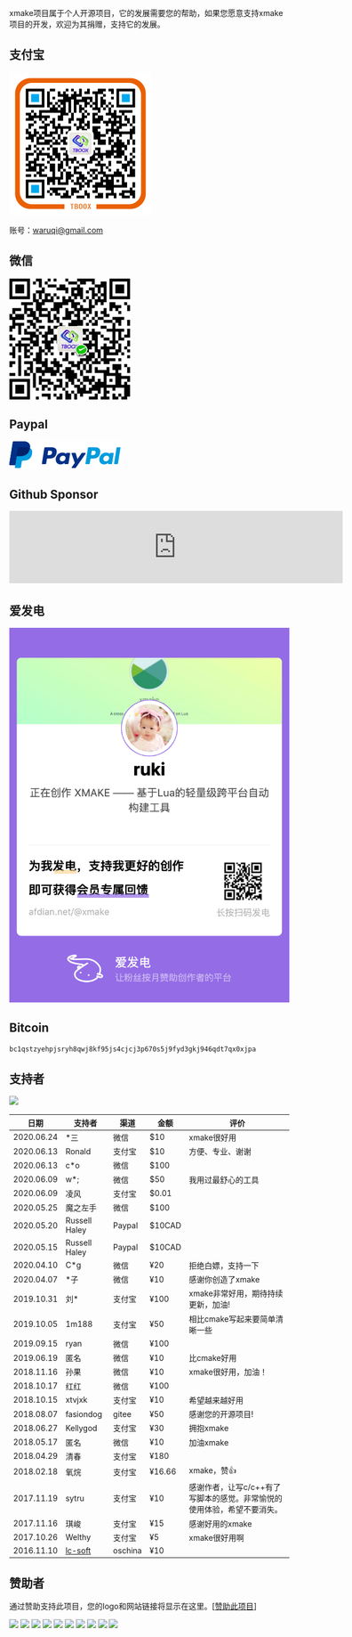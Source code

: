 
xmake项目属于个人开源项目，它的发展需要您的帮助，如果您愿意支持xmake项目的开发，欢迎为其捐赠，支持它的发展。

## 支付宝

<img src="/assets/img/alipay.png" alt="alipay" width="256" height="256">

账号：waruqi@gmail.com

## 微信 

<img src="/assets/img/weixin.png" alt="weixin" width="218" height="218">

## Paypal

[![Paypal Me](/assets/img/paypal.png)](https://paypal.me/tboox/5)

## Github Sponsor

<iframe src="https://github.com/sponsors/waruqi/card" title="Sponsor waruqi" height="130" width="600" style="border: 0;"></iframe>

## 爱发电


[![afdian](/assets/img/afdian-xmake.png)](https://afdian.net/@xmake)

## Bitcoin

```
bc1qstzyehpjsryh8qwj8kf95js4cjcj3p670s5j9fyd3gkj946qdt7qx0xjpa
```

## 支持者

<a href="https://opencollective.com/xmake#backers" target="_blank"><img src="https://opencollective.com/xmake/backers.svg?width=890"></a>

| 日期       | 支持者                                | 渠道     | 金额   | 评价                                                                    |
|--          | --                                    | --       | --     | --                                                                      |
| 2020.06.24 | *三                                   | 微信     | $10    | xmake很好用                                                             |
| 2020.06.13 | Ronald                                | 支付宝   | $10    | 方便、专业、谢谢                                                        |
| 2020.06.13 | c*o                                   | 微信     | $100   |                                                                         |
| 2020.06.09 | w*;                                   | 微信     | $50    | 我用过最舒心的工具                                                      |
| 2020.06.09 | 凌风                                  | 支付宝   | $0.01  |                                                                         |
| 2020.05.25 | 魔之左手                              | 微信     | $100   |                                                                         |
| 2020.05.20 | Russell Haley                         | Paypal   | $10CAD |                                                                         |
| 2020.05.15 | Russell Haley                         | Paypal   | $10CAD |                                                                         |
| 2020.04.10 | C*g                                   | 微信     | ¥20    | 拒绝白嫖，支持一下                                                      |
| 2020.04.07 | *子                                   | 微信     | ¥10    | 感谢你创造了xmake                                                       |
| 2019.10.31 | 刘*                                   | 支付宝   | ¥100   | xmake非常好用，期待持续更新，加油!                                      |
| 2019.10.05 | 1m188                                 | 支付宝   | ¥50    | 相比cmake写起来要简单清晰一些                                           |
| 2019.09.15 | ryan                                  | 微信     | ¥100   |                                                                         |
| 2019.06.19 | 匿名                                  | 微信     | ¥10    | 比cmake好用                                                             |
| 2018.11.16 | 孙果                                  | 微信     | ¥10    | xmake很好用，加油！                                                     |
| 2018.10.17 | 红红                                  | 微信     | ¥100   |                                                                         |
| 2018.10.15 | xtvjxk                                | 支付宝   | ¥10    | 希望越来越好用                                                          |
| 2018.08.07 | fasiondog                             | gitee    | ¥50    | 感谢您的开源项目!                                                       |
| 2018.06.27 | Kellygod                              | 支付宝   | ¥30    | 拥抱xmake                                                               |
| 2018.05.17 | 匿名                                  | 微信     | ¥10    | 加油xmake                                                               |
| 2018.04.29 | 清春                                  | 支付宝   | ¥180   |                                                                         |
| 2018.02.18 | 氧烷                                  | 支付宝   | ¥16.66 | xmake，赞👍                                                             |
| 2017.11.19 | sytru                                 | 支付宝   | ¥10    | 感谢作者，让写c/c++有了写脚本的感觉。非常愉悦的使用体验，希望不要消失。 |
| 2017.11.16 | 琪峻                                  | 支付宝   | ¥15    | 感谢好用的xmake                                                         |
| 2017.10.26 | Welthy                                | 支付宝   | ¥5     | xmake很好用啊                                                           |
| 2016.11.10 | [lc-soft](https://github.com/lc-soft) | oschina  | ¥10    |                                                                         |

## 赞助者

通过赞助支持此项目，您的logo和网站链接将显示在这里。[[赞助此项目](https://opencollective.com/xmake#sponsor)]

<a href="https://opencollective.com/xmake/sponsor/0/website" target="_blank"><img src="https://opencollective.com/xmake/sponsor/0/avatar.svg"></a>
<a href="https://opencollective.com/xmake/sponsor/1/website" target="_blank"><img src="https://opencollective.com/xmake/sponsor/1/avatar.svg"></a>
<a href="https://opencollective.com/xmake/sponsor/2/website" target="_blank"><img src="https://opencollective.com/xmake/sponsor/2/avatar.svg"></a>
<a href="https://opencollective.com/xmake/sponsor/3/website" target="_blank"><img src="https://opencollective.com/xmake/sponsor/3/avatar.svg"></a>
<a href="https://opencollective.com/xmake/sponsor/4/website" target="_blank"><img src="https://opencollective.com/xmake/sponsor/4/avatar.svg"></a>
<a href="https://opencollective.com/xmake/sponsor/5/website" target="_blank"><img src="https://opencollective.com/xmake/sponsor/5/avatar.svg"></a>
<a href="https://opencollective.com/xmake/sponsor/6/website" target="_blank"><img src="https://opencollective.com/xmake/sponsor/6/avatar.svg"></a>
<a href="https://opencollective.com/xmake/sponsor/7/website" target="_blank"><img src="https://opencollective.com/xmake/sponsor/7/avatar.svg"></a>
<a href="https://opencollective.com/xmake/sponsor/8/website" target="_blank"><img src="https://opencollective.com/xmake/sponsor/8/avatar.svg"></a>
<a href="https://opencollective.com/xmake/sponsor/9/website" target="_blank"><img src="https://opencollective.com/xmake/sponsor/9/avatar.svg"></a>


